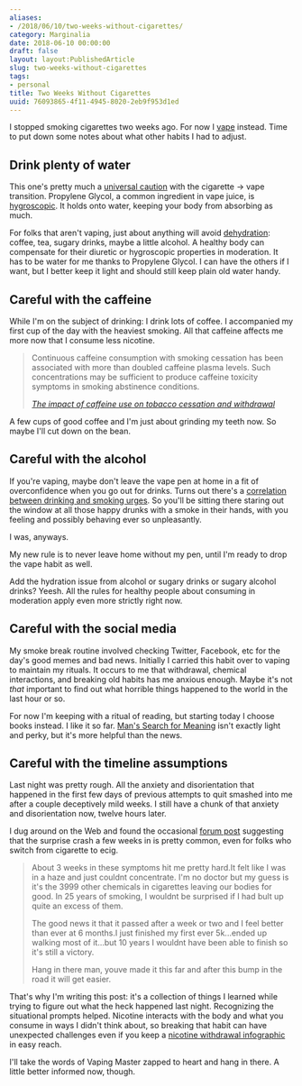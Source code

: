```yaml
---
aliases:
- /2018/06/10/two-weeks-without-cigarettes/
category: Marginalia
date: 2018-06-10 00:00:00
draft: false
layout: layout:PublishedArticle
slug: two-weeks-without-cigarettes
tags:
- personal
title: Two Weeks Without Cigarettes
uuid: 76093865-4f11-4945-8020-2eb9f953d1ed
---
```


I stopped smoking cigarettes two weeks ago. For now I [vape][] instead. Time to put down some notes about what
other habits I had to adjust.

[vape]: https://www.merriam-webster.com/dictionary/vape
<!--more-->

## Drink plenty of water

This one's pretty much a [universal caution][] with the cigarette -> vape transition. Propylene Glycol, a
common ingredient in vape juice, is [hygroscopic][]. It holds onto water, keeping your body from absorbing
as much.

For folks that aren't vaping, just about anything will avoid [dehydration][]: coffee, tea, sugary drinks,
maybe a little alcohol. A healthy body can compensate for their diuretic or hygroscopic properties in
moderation. It has to be water for me thanks to Propylene Glycol. I can have the others if I want, but I
better keep it light and should still keep plain old water handy.

[universal caution]: https://spinfuel.com/vaping-dehydration/
[hygroscopic]: https://en.wikipedia.org/wiki/Hygroscopy
[dehydration]: https://www.webmd.com/a-to-z-guides/dehydration-adults#1

## Careful with the caffeine

While I'm on the subject of drinking: I drink lots of coffee. I accompanied my first cup of the day with the
heaviest smoking. All that caffeine affects me more now that I consume less nicotine.

> Continuous caffeine consumption with smoking cessation has been associated with more than doubled caffeine
> plasma levels. Such concentrations may be sufficient to produce caffeine toxicity symptoms in smoking
> abstinence conditions. 
> 
> <cite>[The impact of caffeine use on tobacco cessation and withdrawal][]</cite>

[The impact of caffeine use on tobacco cessation and withdrawal]: https://www.researchgate.net/publication/14186462_The_impact_of_caffeine_use_on_tobacco_cessation_and_withdrawal

A few cups of good coffee and I'm just about grinding my teeth now. So maybe I'll cut down on the bean.

## Careful with the alcohol

If you're vaping, maybe don't leave the vape pen at home in a fit of overconfidence when you go out for
drinks. Turns out there's a [correlation between drinking and smoking urges][]. So you'll be sitting there
staring out the window at all those happy drunks with a smoke in their hands, with you feeling and possibly
behaving ever so unpleasantly.

I was, anyways.

My new rule is to never leave home without my pen, until I'm ready to drop the vape habit
as well.

Add the hydration issue from alcohol or sugary drinks or sugary alcohol drinks? Yeesh. All the rules for
healthy people about consuming in moderation apply even more strictly right now.

[correlation between drinking and smoking urges]: https://www.sciencedaily.com/releases/2013/02/130213100726.htm

## Careful with the social media

My smoke break routine involved checking Twitter, Facebook, etc for the day's good memes and bad
news. Initially I carried this habit over to vaping to maintain my rituals. It occurs to me that withdrawal,
chemical interactions, and breaking old habits has me anxious enough. Maybe it's not *that* important to find
out what horrible things happened to the world in the last hour or so.

For now I'm keeping with a ritual of reading, but starting today I choose books instead. I like it so
far. [Man's Search for Meaning][] isn't exactly light and perky, but it's more helpful than the news.

[Man's Search for Meaning]: https://www.goodreads.com/book/show/17204679-man-s-search-for-meaning

## Careful with the timeline assumptions

Last night was pretty rough. All the anxiety and disorientation that happened in the first few days of
previous attempts to quit smashed into me after a couple deceptively mild weeks. I still have a chunk of that
anxiety and disorientation now, twelve hours later.

I dug around on the Web and found the occasional [forum post][] suggesting that the surprise crash a few weeks
in is pretty common, even for folks who switch from cigarette to ecig. 

> About 3 weeks in these symptoms hit me pretty hard.It felt like I was in a haze and just couldnt
> concentrate. I'm no doctor but my guess is it's the 3999 other chemicals in cigarettes leaving our bodies
> for good. In 25 years of smoking, I wouldnt be surprised if I had bult up quite an excess of them. 
>
> The good news it that it passed after a week or two and I feel better than ever at 6 months.I just finished
> my first ever  5k...ended up walking most of it...but 10 years I wouldnt have been able to finish so it's
> still a victory. 
>
> Hang in there man, youve made it this far and after this bump in the road it will get easier.

[forum post]: https://www.e-cigarette-forum.com/threads/tobacco-withdrawal-symptoms-when-using-e-cig.409890/page-2#post-9355216

That's why I'm writing this post: it's a collection of things I learned while trying to figure out what the
heck happened last night. Recognizing the situational prompts helped. Nicotine interacts with the body and
what you consume in ways I didn't think about, so breaking that habit can have unexpected challenges even if
you keep a [nicotine withdrawal infographic][] in easy reach.

[nicotine withdrawal infographic]: https://vapingdaily.com/quitting-effects/nicotine-withdrawal-symptoms-timeline/

I'll take the words of Vaping Master zapped to heart and hang in there. A little better informed now, though.